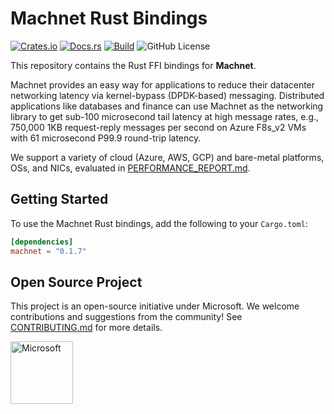 # Machnet Rust Bindings

[![Crates.io](https://img.shields.io/crates/v/machnet.svg)](https://crates.io/crates/machnet)
[![Docs.rs](https://docs.rs/machnet/badge.svg)](https://docs.rs/machnet)
[![Build](https://github.com/microsoft/machnet/actions/workflows/build.yml/badge.svg?event=push)](https://github.com/microsoft/machnet)
![GitHub License](https://img.shields.io/github/license/microsoft/machnet)

This repository contains the Rust FFI bindings for **Machnet**.

Machnet provides an easy way for applications to reduce their datacenter networking latency via kernel-bypass (DPDK-based) messaging.
Distributed applications like databases and finance can use Machnet as the networking library to get sub-100 microsecond tail latency at high message rates, e.g., 750,000 1KB request-reply messages per second on Azure F8s_v2 VMs with 61 microsecond P99.9 round-trip latency.

We support a variety of cloud (Azure, AWS, GCP) and bare-metal platforms, OSs, and NICs, evaluated in [PERFORMANCE_REPORT.md](../../docs/PERFORMANCE_REPORT.md).

## Getting Started

To use the Machnet Rust bindings, add the following to your `Cargo.toml`:

```toml
[dependencies]
machnet = "0.1.7"
```

## Open Source Project

This project is an open-source initiative under Microsoft. We welcome contributions and suggestions from the community!
See [CONTRIBUTING.md](../../CONTRIBUTING.md) for more details.

<img src="https://evergreenleadership.com/wp-content/uploads/2019/05/microsoft-logo-png-transparent-20.png" alt="Microsoft" width="100"/>
